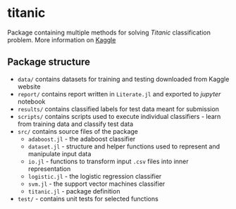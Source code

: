 # titanic

Package containing multiple methods for solving *Titanic* classification problem.
More information on [Kaggle](https://www.kaggle.com/c/titanic/overview)

## Package structure

- `data/` contains datasets for training and testing downloaded from Kaggle website
- `report/` contains report written in `Literate.jl` and exported to *jupyter* notebook
- `results/` contains classified labels for test data meant for submission
- `scripts/` contains scripts used to execute individual classifiers - learn from training data and classify test data
- `src/` contains source files of the package
    - `adaboost.jl` - the adaboost classifier
    - `dataset.jl` - structure and helper functions used to represent and manipulate input data
    - `io.jl` - functions to transform input `.csv` files into inner representation
    - `logistic.jl` - the logistic regression classifier
    - `svm.jl` - the support vector machines classifier
    - `titanic.jl` - package definition
- `test/` - contains unit tests for selected functions
